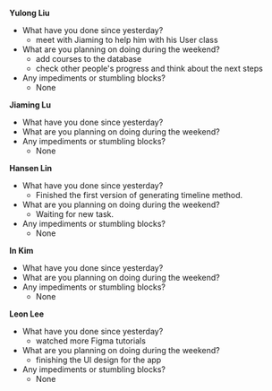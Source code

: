 **Yulong Liu**

- What have you done since yesterday?
  - meet with Jiaming to help him with his User class
- What are you planning on doing during the weekend?
  - add courses to the database
  - check other people's progress and think about the next steps
- Any impediments or stumbling blocks?
  - None

**Jiaming Lu**

- What have you done since yesterday?
- What are you planning on doing during the weekend?
- Any impediments or stumbling blocks?
  - None

**Hansen Lin**

- What have you done since yesterday?
  - Finished the first version of generating timeline method.
- What are you planning on doing during the weekend?
  - Waiting for new task.
- Any impediments or stumbling blocks?
  - None

**In Kim**
- What have you done since yesterday?
- What are you planning on doing during the weekend?
- Any impediments or stumbling blocks?
  - None

**Leon Lee**
- What have you done since yesterday?
  - watched more Figma tutorials
- What are you planning on doing during the weekend?
  - finishing the UI design for the app
- Any impediments or stumbling blocks?
  - None
